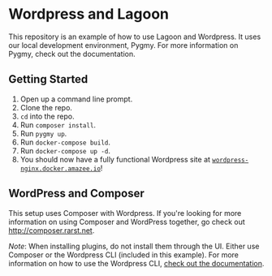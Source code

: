 # Wordpress and Lagoon

This repository is an example of how to use Lagoon and Wordpress. It uses our local development environment, Pygmy. For more information on Pygmy, check out the documentation. 

## Getting Started

1. Open up a command line prompt. 
2. Clone the repo.
3. `cd` into the repo.
4. Run `composer install`.
5. Run `pygmy up`.
6. Run `docker-compose build`.
7. Run `docker-compose up -d`.
8. You should now have a fully functional Wordpress site at [`wordpress-nginx.docker.amazee.io`](wordpress-nginx.docker.amazee.io)!

## WordPress and Composer

This setup uses Composer with Wordpress. If you're looking for more information on using Composer and WordPress together, go check out http://composer.rarst.net.

*Note*: When installing plugins, do not install them through the UI. Either use Composer or the Wordpress CLI (included in this example). For more information on how to use the Wordpress CLI, [check out the documentation](https://wp-cli.org/).
